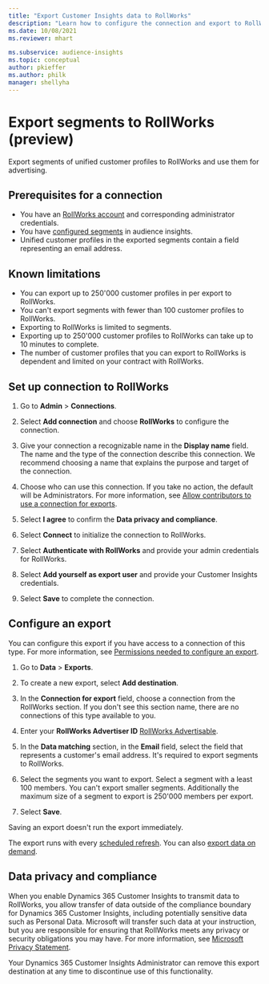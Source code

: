 ```yaml
---
title: "Export Customer Insights data to RollWorks"
description: "Learn how to configure the connection and export to RollWorks."
ms.date: 10/08/2021
ms.reviewer: mhart

ms.subservice: audience-insights
ms.topic: conceptual
author: pkieffer
ms.author: philk
manager: shellyha
---
```


# Export segments to RollWorks (preview)

Export segments of unified customer profiles to RollWorks and use them for advertising. 

## Prerequisites for a connection

-	You have an [RollWorks account](https://www.rollworks.com/) and corresponding administrator credentials.
-	You have [configured segments](segments.md) in audience insights.
-	Unified customer profiles in the exported segments contain a field representing an email address.

## Known limitations

- You can export up to 250'000 customer profiles in per export to RollWorks.
- You can't export segments with fewer than 100 customer profiles to RollWorks. 
- Exporting to RollWorks is limited to segments.
- Exporting up to 250'000 customer profiles to RollWorks can take up to 10 minutes to complete. 
- The number of customer profiles that you can export to RollWorks is dependent and limited on your contract with RollWorks.

## Set up connection to RollWorks

1. Go to **Admin** > **Connections**.

1. Select **Add connection** and choose **RollWorks** to configure the connection.

1. Give your connection a recognizable name in the **Display name** field. The name and the type of the connection describe this connection. We recommend choosing a name that explains the purpose and target of the connection.

1. Choose who can use this connection. If you take no action, the default will be Administrators. For more information, see [Allow contributors to use a connection for exports](connections.md#allow-contributors-to-use-a-connection-for-exports).

1. Select **I agree** to confirm the **Data privacy and compliance**.

1. Select **Connect** to initialize the connection to RollWorks.

1. Select **Authenticate with RollWorks** and provide your admin credentials for RollWorks.

1. Select **Add yourself as export user** and provide your Customer Insights credentials.

1. Select **Save** to complete the connection.

## Configure an export

You can configure this export if you have access to a connection of this type. For more information, see [Permissions needed to configure an export](export-destinations.md#set-up-a-new-export).

1. Go to **Data** > **Exports**.

1. To create a new export, select **Add destination**.

1. In the **Connection for export** field, choose a connection from the RollWorks section. If you don't see this section name, there are no connections of this type available to you.

1. Enter your **RollWorks Advertiser ID** [RollWorks Advertisable](https://help.adroll.com/hc/articles/212011838-Advertiser-Profiles).

1. In the **Data matching** section, in the **Email** field, select the field that represents a customer's email address. It's required to export segments to RollWorks.

1. Select the segments you want to export. Select a segment with a least 100 members. You can't export smaller segments. Additionally the maximum size of a segment to export is 250'000 members per export. 

1. Select **Save**.

Saving an export doesn't run the export immediately.

The export runs with every [scheduled refresh](system.md#schedule-tab). 
You can also [export data on demand](export-destinations.md#run-exports-on-demand). 


## Data privacy and compliance

When you enable Dynamics 365 Customer Insights to transmit data to RollWorks, you allow transfer of data outside of the compliance boundary for Dynamics 365 Customer Insights, including potentially sensitive data such as Personal Data. Microsoft will transfer such data at your instruction, but you are responsible for ensuring that RollWorks meets any privacy or security obligations you may have. For more information, see [Microsoft Privacy Statement](https://go.microsoft.com/fwlink/?linkid=396732).

Your Dynamics 365 Customer Insights Administrator can remove this export destination at any time to discontinue use of this functionality.
